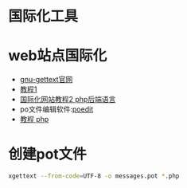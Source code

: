 # 国际化工具

# web站点国际化

* [gnu-gettext官网](http://www.gnu.org/software/gettext/)
* [教程1](https://hacks.mozilla.org/2013/04/localization-community-tools-process-part-2-of-3-a-node-js-holiday-season-part-10/)
* [国际化网站教程2 php后端语言](http://www.techrecite.com/gettext-tutorial-for-internationalization-and-localization-of-webites/)
* po文件编辑软件:[poedit](http://www.poedit.net/)
* [教程 php](http://blog.lingohub.com/developers/2013/07/php-internationalization-with-gettext-tutorial/)

# 创建pot文件

```bash
xgettext --from-code=UTF-8 -o messages.pot *.php
```